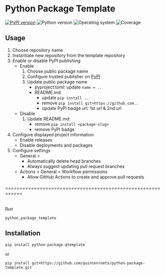 # Python Package Template
[![PyPI version](https://badge.fury.io/py/python-package-qtemplate.svg)](https://badge.fury.io/py/python-package-qtemplate)
![Python version](https://img.shields.io/badge/python-3.10+-brightgreen)
![Operating system](https://img.shields.io/badge/os-linux%20%7c%20macOS%20%7c%20windows-brightgreen)
![Coverage](https://img.shields.io/badge/coverage-100%25-brightgreen)

## Usage
1) Choose repository name
2) Instantiate new repository from the template repository
3) Enable or disable PyPI publishing
   * Enable
      1) Choose public package name
      2) Configure trusted publisher on [PyPI](https://pypi.org/manage/account/publishing/)
      3) Update public package name
         * pyproject.toml: update `name = ..`
         * README.md:
           * update `pip install ..`
           * remove `pip install git+https://github.com..`
           * update PyPI badge url: 1st url & 2nd url
   * Disable
      1) Update README.md:
           * remove `pip install <package-slug>`
           * remove PyPI badge
4) Configure displayed project information
   * Enable releases
   * Disable deployments and packages
5) Configure settings
   * General >
     * Automatically delete head branches
     * Always suggest updating pull request branches
   * Actions > General > Workflow permissions
     * 	Allow GitHub Actions to create and approve pull requests

###### ============================================================
Run
```shell
python_package_template
```
## Installation
```shell
pip install python-package-qtemplate
```
or
```shell
pip install git+https://github.com/quintenroets/python-package-template.git
```
